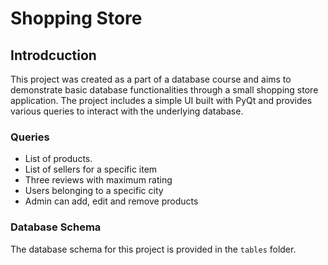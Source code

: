 # Shopping Store

## Introdcuction 
This project was created as a part of a database course and aims to demonstrate basic database functionalities through a small shopping store application. The project includes a simple UI built with PyQt and provides various queries to interact with the underlying database.

### Queries
- List of products.
- List of sellers for a specific item
- Three reviews with maximum rating
- Users belonging to a specific city
- Admin can add, edit and remove products


### Database Schema
The database schema for this project is provided in the `tables` folder.

